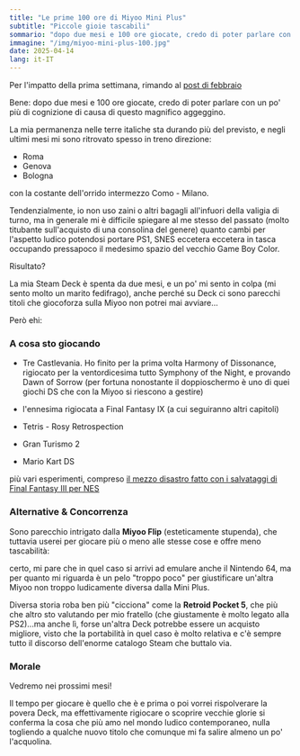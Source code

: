 ```yaml
---
title: "Le prime 100 ore di Miyoo Mini Plus"
subtitle: "Piccole gioie tascabili"
sommario: "dopo due mesi e 100 ore giocate, credo di poter parlare con un po' più di cognizione di causa di questo magnifico aggeggino."
immagine: "/img/miyoo-mini-plus-100.jpg"
date: 2025-04-14
lang: it-IT
---
```


Per l'impatto della prima settimana, rimando al [post di febbraio](/posts/ita/miyoo-mini-plus)

Bene: dopo due mesi e 100 ore giocate, credo di poter parlare con un po' più di cognizione di causa di questo magnifico aggeggino.

La mia permanenza nelle terre italiche sta durando più del previsto, e negli ultimi mesi mi sono ritrovato spesso in treno direzione: 

- Roma
- Genova
- Bologna 

con la costante dell'orrido intermezzo Como - Milano.

Tendenzialmente, io non uso zaini o altri bagagli all'infuori della valigia di turno, ma in generale mi è difficile spiegare al me stesso del passato (molto titubante sull'acquisto di una consolina del genere) quanto cambi per l'aspetto ludico potendosi portare PS1, SNES eccetera eccetera in tasca occupando pressapoco il medesimo spazio del vecchio Game Boy Color.

Risultato?

La mia Steam Deck è spenta da due mesi, e un po' mi sento in colpa (mi sento molto un marito fedifrago), anche perché su Deck ci sono parecchi titoli che giocoforza sulla Miyoo non potrei mai avviare...

Però ehi:

### A cosa sto giocando

- Tre Castlevania. Ho finito per la prima volta Harmony of Dissonance, rigiocato per la ventordicesima tutto Symphony of the Night, e provando Dawn of Sorrow (per fortuna nonostante il doppioschermo è uno di quei giochi DS che con la Miyoo si riescono a gestire)

- l'ennesima rigiocata a Final Fantasy IX (a cui seguiranno altri capitoli) 

- Tetris - Rosy Retrospection 

- Gran Turismo 2 

- Mario Kart DS  

più vari esperimenti, compreso [il mezzo disastro fatto con i salvataggi di Final Fantasy III per NES](https://livellosegreto.it/@xabacadabra/114177964565392393)

### Alternative & Concorrenza

Sono parecchio intrigato dalla **Miyoo Flip** (esteticamente stupenda), che tuttavia userei per giocare più o meno alle stesse cose e offre meno tascabilità: 

certo, mi pare che in quel caso si arrivi ad emulare anche il Nintendo 64, ma per quanto mi riguarda è un pelo "troppo poco" per giustificare un'altra Miyoo non troppo ludicamente diversa dalla Mini Plus.

Diversa storia roba ben più "cicciona" come la **Retroid Pocket 5**, che più che altro sto valutando per mio fratello (che giustamente è molto legato alla PS2)...ma anche lì, forse un'altra Deck potrebbe essere un acquisto migliore, visto che la portabilità in quel caso è molto relativa e c'è sempre tutto il discorso dell'enorme catalogo Steam che buttalo via.

### Morale

Vedremo nei prossimi mesi!

Il tempo per giocare è quello che è e prima o poi vorrei rispolverare la povera Deck, ma effettivamente rigiocare o scoprire vecchie glorie si conferma la cosa che più amo nel mondo ludico contemporaneo, nulla togliendo a qualche nuovo titolo che comunque mi fa salire almeno un po' l'acquolina.



